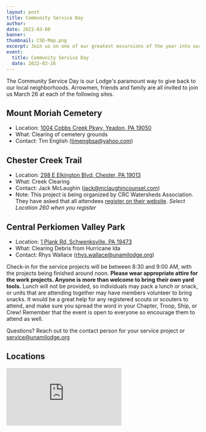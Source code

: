 ```yaml
---
layout: post
title: Community Service Day
author:
date: 2022-03-08
banner:
thumbnail: CSD-Map.png
excerpt: Join us on one of our greatest excursions of the year into our own backyard!
event:
  title: Community Service Day
  date: 2022-03-26
---
```


The Community Service Day is our Lodge's paramount way to give back to our local neighborhoods. Arrowmen, friends and family are all invited to join us March 26 at each of the following sites.

## Mount Moriah Cemetery
- Location: [1004 Cobbs Creek Pkwy, Yeadon, PA 19050](https://goo.gl/maps/RXTWMzFVSZbZ75ou9)
- What: Clearing of cemetery grounds
- Contact: Tim English (timengbsa@yahoo.com)

## Chester Creek Trail
- Location: [298 E Elkington Blvd, Chester, PA 19013](https://goo.gl/maps/TejBx8ieHNbfNeKT9)
- What: Creek Clearing
- Contact: Jack McLaughin (jack@mclaughincounsel.com)
- Note: This project is being organized by CRC Watersheds Association. They have asked that all attendees [register on their website](https://www.crcwatersheds.org/what-we-do/streams-cleanup/). *Select Location 260 when you register*

## Central Perkiomen Valley Park
- Location: [1 Plank Rd, Schwenksville, PA 19473](https://goo.gl/maps/5x9fnuUAuqiRi1Zq6)
- What: Clearing Debris from Hurricane Ida
- Contact: Rhys Wallace (rhys.wallace@unamilodge.org)


Check-in for the service projects will be between 8:30 and 9:00 AM, with the projects being finished around noon. **Please wear appropriate attire for the work projects. Anyone is more than welcome to bring their own yard tools.** Lunch will not be provided, so individuals may pack a lunch or snack, or units that are attending together may have members volunteer to bring snacks. It would be a great help for any registered scouts or scouters to attend, and make sure you spread the word in your Chapter, Troop, Ship, or Crew! Remember that the event is open to everyone so encourage them to attend as well.

Questions? Reach out to the contact person for your service project or [service@unamilodge.org](/contact?recipient=service)

## Locations

<div class="embed-responsive embed-responsive-4by3 mb-3">
  <iframe class="embed-responsive-item" src="https://www.google.com/maps/d/embed?mid=13Uq6Bq38Pxwc81jvAWQAq_gHs7_KYDSf&ehbc=2E312F" frameborder="0" style="border:0;" allowfullscreen></iframe>
</div>
